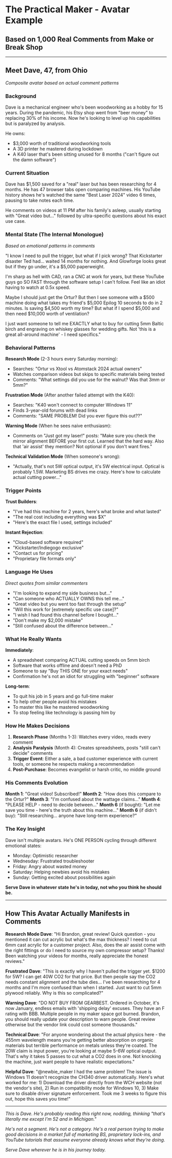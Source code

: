 # The Practical Maker - Avatar Example
## Based on 1,000 Real Comments from Make or Break Shop

---

## Meet Dave, 47, from Ohio
*Composite avatar based on actual comment patterns*

### Background
Dave is a mechanical engineer who's been woodworking as a hobby for 15 years. During the pandemic, his Etsy shop went from "beer money" to replacing 30% of his income. Now he's looking to level up his capabilities but is paralyzed by analysis.

He owns:
- $3,000 worth of traditional woodworking tools
- A 3D printer he mastered during lockdown
- A K40 laser that's been sitting unused for 8 months ("can't figure out the damn software")

### Current Situation
Dave has $1,500 saved for a "real" laser but has been researching for 4 months. He has 47 browser tabs open comparing machines. His YouTube history shows he's watched the same "Best Laser 2024" video 6 times, pausing to take notes each time.

He comments on videos at 11 PM after his family's asleep, usually starting with "Great video but..." followed by ultra-specific questions about his exact use case.

### Mental State (The Internal Monologue)
*Based on emotional patterns in comments*

"I know I need to pull the trigger, but what if I pick wrong? That Kickstarter disaster Ted had... waited 14 months for nothing. And Glowforge looks great but if they go under, it's a $5,000 paperweight. 

I'm sharp as hell with CAD, ran a CNC at work for years, but these YouTube guys go SO FAST through the software setup I can't follow. Feel like an idiot having to watch at 0.5x speed.

Maybe I should just get the Ortur? But then I see someone with a $500 machine doing what takes my friend's $5,000 Epilog 10 seconds to do in 2 minutes. Is saving $4,500 worth my time? But what if I spend $5,000 and then need $10,000 worth of ventilation?

I just want someone to tell me EXACTLY what to buy for cutting 5mm Baltic birch and engraving on whiskey glasses for wedding gifts. Not 'this is a great all-around machine' - I need specifics."

### Behavioral Patterns

**Research Mode** (2-3 hours every Saturday morning):
- Searches: "Ortur vs Xtool vs Atomstack 2024 actual owners"
- Watches comparison videos but skips to specific materials being tested
- Comments: "What settings did you use for the walnut? Was that 3mm or 5mm?"

**Frustration Mode** (After another failed attempt with the K40):
- Searches: "K40 won't connect to computer Windows 11"
- Finds 3-year-old forums with dead links
- Comments: "SAME PROBLEM! Did you ever figure this out??"

**Warning Mode** (When he sees naive enthusiasm):
- Comments on "Just got my laser!" posts: "Make sure you check the mirror alignment BEFORE your first cut. Learned that the hard way. Also that 'air assist' they mention? Not optional if you don't want fires."

**Technical Validation Mode** (When someone's wrong):
- "Actually, that's not 5W optical output, it's 5W electrical input. Optical is probably 1.5W. Marketing BS drives me crazy. Here's how to calculate actual cutting power..."

### Trigger Points

**Trust Builders**:
- "I've had this machine for 2 years, here's what broke and what lasted"
- "The real cost including everything was $X"
- "Here's the exact file I used, settings included"

**Instant Rejection**:
- "Cloud-based software required"
- "Kickstarter/Indiegogo exclusive"
- "Contact us for pricing"
- "Proprietary file formats only"

### Language He Uses
*Direct quotes from similar commenters*

- "I'm looking to expand my side business but..."
- "Can someone who ACTUALLY OWNS this tell me..."
- "Great video but you went too fast through the setup"
- "Will this work for [extremely specific use case]?"
- "I wish I had found this channel before I bought..."
- "Don't make my $2,000 mistake"
- "Still confused about the difference between..."

### What He Really Wants

**Immediately**:
- A spreadsheet comparing ACTUAL cutting speeds on 5mm birch
- Software that works offline and doesn't need a PhD
- Someone to say "Buy THIS ONE for your exact needs"
- Confirmation he's not an idiot for struggling with "beginner" software

**Long-term**:
- To quit his job in 5 years and go full-time maker
- To help other people avoid his mistakes
- To master this like he mastered woodworking
- To stop feeling like technology is passing him by

### How He Makes Decisions

1. **Research Phase** (Months 1-3): Watches every video, reads every comment
2. **Analysis Paralysis** (Month 4): Creates spreadsheets, posts "still can't decide" comments
3. **Trigger Event**: Either a sale, a bad customer experience with current tools, or someone he respects making a recommendation
4. **Post-Purchase**: Becomes evangelist or harsh critic, no middle ground

### His Comments Evolution

**Month 1**: "Great video! Subscribed!"
**Month 2**: "How does this compare to the Ortur?"
**Month 3**: "I'm confused about the wattage claims..."
**Month 4**: "PLEASE HELP - need to decide between..."
**Month 6** (if bought): "Let me save you time - here's the truth about this machine..."
**Month 6** (if didn't buy): "Still researching... anyone have long-term experience?"

### The Key Insight

Dave isn't multiple avatars. He's ONE PERSON cycling through different emotional states:
- Monday: Optimistic researcher
- Wednesday: Frustrated troubleshooter  
- Friday: Angry about wasted money
- Saturday: Helping newbies avoid his mistakes
- Sunday: Getting excited about possibilities again

**Serve Dave in whatever state he's in today, not who you think he should be.**

---

## How This Avatar Actually Manifests in Comments

**Research Mode Dave**:
"Hi Brandon, great review! Quick question - you mentioned it can cut acrylic but what's the max thickness? I need to cut 6mm cast acrylic for a customer project. Also, does the air assist come with the right fittings or do I need to source my own compressor setup? Thanks! Been watching your videos for months, really appreciate the honest reviews."

**Frustrated Dave**:
"This is exactly why I haven't pulled the trigger yet. $1200 for 5W? I can get 40W CO2 for that price. But then people say the CO2 needs constant alignment and the tube dies... I've been researching for 4 months and I'm more confused than when I started. Just want to cut 5mm plywood reliably. Why is this so complicated?"

**Warning Dave**:
"DO NOT BUY FROM GEARBEST. Ordered in October, it's now January, endless emails with 'shipping delay' excuses. They have an F rating with BBB. Multiple people in my maker space got burned. Brandon, you should really update your description to warn people. Great review otherwise but the vendor link could cost someone thousands."

**Technical Dave**:
"For anyone wondering about the actual physics here - the 455nm wavelength means you're getting better absorption on organic materials but terrible performance on metals unless they're coated. The 20W claim is input power, you're looking at maybe 5-6W optical output. That's why it takes 5 passes to cut what a CO2 does in one. Not knocking the machine, just want people to have realistic expectations."

**Helpful Dave**:
"@newbie_maker I had the same problem! The issue is Windows 11 doesn't recognize the CH340 driver automatically. Here's what worked for me: 1) Download the driver directly from the WCH website (not the vendor's site), 2) Run in compatibility mode for Windows 10, 3) Make sure to disable driver signature enforcement. Took me 3 weeks to figure this out, hope this saves you time!"

---

*This is Dave. He's probably reading this right now, nodding, thinking "that's literally me except I'm 52 and in Michigan."*

*He's not a segment. He's not a category. He's a real person trying to make good decisions in a market full of marketing BS, proprietary lock-ins, and YouTube tutorials that assume everyone already knows what they're doing.*

*Serve Dave wherever he is in his journey today.*